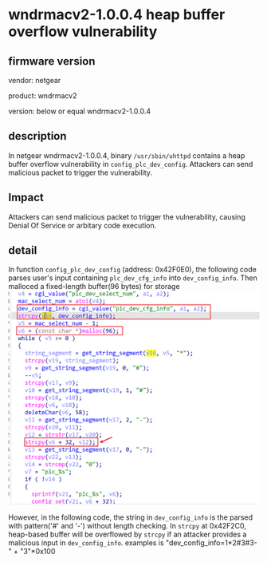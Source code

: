 # wndrmacv2-1.0.0.4 heap buffer overflow vulnerability
## firmware version
vendor: netgear

product: wndrmacv2

version: below or equal wndrmacv2-1.0.0.4

## description
In netgear wndrmacv2-1.0.0.4, binary `/usr/sbin/uhttpd` contains a heap buffer overflow vulnerability in `config_plc_dev_config`. Attackers can send malicious packet to trigger the vulnerability.

## Impact
Attackers can send malicious packet to trigger the vulnerability, causing Denial Of Service or arbitary code execution.

## detail
In function `config_plc_dev_config` (address: 0x42F0E0), the following code parses user's input containing `plc_dev_cfg_info` into `dev_config_info`. Then malloced a fixed-length buffer(96 bytes) for storage
![alt text](image.png)

However, in the following code, the string in `dev_config_info` is the parsed with pattern('#' and '-') without length checking. In `strcpy` at 0x42F2C0, heap-based buffer will be overflowed by `strcpy` if an attacker provides a malicious input in `dev_config_info`. examples is "dev_config_info=1\*2#3#3-" + "3"\*0x100
